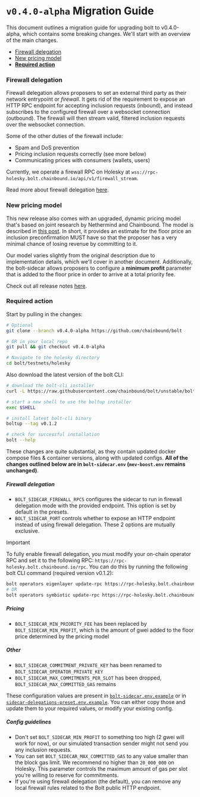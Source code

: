 # `v0.4.0-alpha` Migration Guide

This document outlines a migration guide for upgrading bolt to v0.4.0-alpha, which contains some breaking changes. We'll start with an overview of the main changes.

- [Firewall delegation](#firewall-delegation)
- [New pricing model](#new-pricing-model)
- [**Required action**](#required-action)

### Firewall delegation
Firewall delegation allows proposers to set an external third party as their network entrypoint or *firewall*. It gets rid of the
requirement to expose an HTTP RPC endpoint for accepting inclusion requests (inbound), and instead subscribes to the configured firewall over a
websocket connection (outbound). The firewall will then stream valid, filtered inclusion requests over the websocket connection.

Some of the other duties of the firewall include:
- Spam and DoS prevention
- Pricing inclusion requests correctly (see more below)
- Communicating prices with consumers (wallets, users)

Currently, we operate a firewall RPC on Holesky at `wss://rpc-holesky.bolt.chainbound.io/api/v1/firewall_stream`.

Read more about firewall delegation [here](https://x.com/boltprotocol_/status/1879571451621077413).

### New pricing model
This new release also comes with an upgraded, dynamic pricing model that's based on joint research by Nethermind and Chainbound.
The model is described in [this post](https://research.lido.fi/t/a-pricing-model-for-inclusion-preconfirmations/9136). In short,
it provides an estimate for the floor price an inclusion preconfirmation MUST have so that the proposer has a very minimal chance of
losing revenue by committing to it.

Our model varies slightly from the original description due to implementation details, which we'll cover in another document. Additionally,
the bolt-sidecar allows proposers to configure a **minimum profit** parameter that is added to the floor price in order to arrive at a total
priority fee.

Check out all release notes [here](https://github.com/chainbound/bolt/releases/tag/v0.4.0-alpha).

### Required action
Start by pulling in the changes:
```bash
# Optional
git clone --branch v0.4.0-alpha https://github.com/chainbound/bolt

# OR in your local repo
git pull && git checkout v0.4.0-alpha

# Navigate to the holesky directory
cd bolt/testnets/holesky
```

Also download the latest version of the bolt CLI:
```bash
# download the bolt-cli installer
curl -L https://raw.githubusercontent.com/chainbound/bolt/unstable/boltup/install.sh | bash

# start a new shell to use the boltup installer
exec $SHELL

# install latest bolt-cli binary
boltup --tag v0.1.2

# check for successful installation
bolt --help
```

These changes are quite substantial, as they contain updated docker compose files & container versions, along with updated
configs. **All of the changes outlined below are in `bolt-sidecar.env` (`mev-boost.env` remains unchanged)**.

##### Firewall delegation
- `BOLT_SIDECAR_FIREWALL_RPCS` configures the sidecar to run in firewall delegation mode with the provided endpoint. This option is set by default in the presets.
- `BOLT_SIDECAR_PORT` controls whether to expose an HTTP endpoint instead of using firewall delegation. These 2 options are mutually exclusive.

> [!IMPORTANT]
> To fully enable firewall delegation, you must modify your 
> on-chain operator RPC and set it to the following RPC: `https://rpc-holesky.bolt.chainbound.io/rpc`.
> You can do this by running the following bolt CLI command (required version v0.1.2):
> ```bash
> bolt operators eigenlayer update-rpc https://rpc-holesky.bolt.chainbound.io/rpc
> # OR
> bolt operators symbiotic update-rpc https://rpc-holesky.bolt.chainbound.io/rpc
> ```

##### Pricing
- `BOLT_SIDECAR_MIN_PRIORITY_FEE` has been replaced by `BOLT_SIDECAR_MIN_PROFIT`, which is the amount of gwei
added to the floor price determined by the pricing model

##### Other
- `BOLT_SIDECAR_COMMITMENT_PRIVATE_KEY` has been renamed to `BOLT_SIDECAR_OPERATOR_PRIVATE_KEY`
- `BOLT_SIDECAR_MAX_COMMITMENTS_PER_SLOT` has been dropped, `BOLT_SIDECAR_MAX_COMMITTED_GAS` remains

These configuration values are present in [`bolt-sidecar.env.example`](./bolt-sidecar.env.example) or in [`sidecar-delegations-preset.env.example`](./presets/sidecar-delegations-preset.env.example). You can either copy those and update them to your required values,
or modify your existing config.

##### Config guidelines
- Don't set `BOLT_SIDECAR_MIN_PROFIT` to something too high (2 gwei will work for now), or our simulated transaction sender might not send you any inclusion requests.
- You can set `BOLT_SIDECAR_MAX_COMMITTED_GAS` to any value smaller than the block gas limit. We recommend no higher than `20_000_000` on Holesky. This parameter controls the maximum amount of gas per slot you're willing to reserve for commitments.
- If you're using firewall delegation (the default), you can remove any local firewall rules related to the Bolt public HTTP endpoint.
